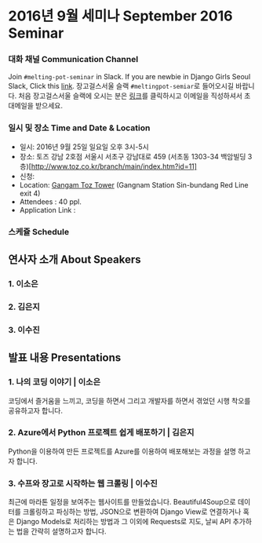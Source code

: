 # 2016년 9월 세미나 September 2016 Seminar

### 대화 채널 Communication Channel 
Join `#melting-pot-seminar` in Slack.
If you are newbie in Django Girls Seoul Slack, Click this [link](
http://djangogirlsseoulslackin.herokuapp.com/
).
장고걸스서울 슬랙 `#meltingpot-semiar`로 들어오시길 바랍니다.
처음 장고걸스서울 슬랙에 오시는 분은 [링크](http://djangogirlsseoulslackin.herokuapp.com/)를 클릭하시고 이메일을 직성하셔서 초대메일을 받으세요.


### 일시 및 장소 Time and Date & Location
* 일시: 2016년 9월 25일 일요일 오후 3시-5시
* 장소: 토즈 강남 2호점 서울시 서초구 강남대로 459 (서초동 1303-34 백암빌딩 3층)[http://www.toz.co.kr/branch/main/index.htm?id=11]
* 신청: 
* Location: [Gangam Toz Tower](https://www.google.co.kr/maps/place/Gangnam+toztower/@37.5332881,126.9727231,13z/data=!4m8!1m2!2m1!1z6rCV64KoIO2GoOymiO2DgOybjA!3m4!1s0x357ca1574a66f4dd:0x3f766127b34aa28!8m2!3d37.4966909!4d127.0305721?hl=en) (Gangnam Station Sin-bundang Red Line exit 4)
* Attendees : 40 ppl.
* Application Link :

### 스케쥴 Schedule

## 연사자 소개 About Speakers
### 1. 이소은


### 2. 김은지 

### 3. 이수진

## 발표 내용 Presentations
### 1. 나의 코딩 이야기 | 이소은
코딩에서 즐거움을 느끼고, 코딩을 하면서 그리고 개발자를 하면서 겪었던 시행 착오를 공유하고자 합니다.

### 2. Azure에서 Python 프로젝트 쉽게 배포하기 | 김은지
Python을 이용하여 만든 프로젝트를 Azure를 이용하여 배포해보는 과정을 설명 하고자 합니다.

### 3. 수프와 장고로 시작하는 웹 크롤링 |  이수진 
최근에 마라톤 일정을 보여주는 웹사이트를 만들었습니다.
Beautiful4Soup으로 데이터를 크롤링하고 파싱하는 방법, JSON으로 변환하여 Django View로 연결하거나 혹은 Django Models로 처리하는 방법과 그 이외에 Requests로 지도, 날씨 API 추가하는 법을 간략히 설명하고자 합니다.
